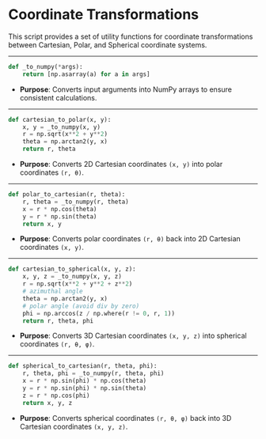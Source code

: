 # Coordinate Transformations

This script provides a set of utility functions for coordinate transformations between Cartesian, Polar, and Spherical coordinate systems.

----

```python
def _to_numpy(*args):
    return [np.asarray(a) for a in args]
```
- **Purpose**: Converts input arguments into NumPy arrays to ensure consistent calculations.

----

```python
def cartesian_to_polar(x, y):
    x, y = _to_numpy(x, y)
    r = np.sqrt(x**2 + y**2)
    theta = np.arctan2(y, x)
    return r, theta
```
- **Purpose**: Converts 2D Cartesian coordinates `(x, y)` into polar coordinates `(r, θ)`.

----

```python
def polar_to_cartesian(r, theta):
    r, theta = _to_numpy(r, theta)
    x = r * np.cos(theta)
    y = r * np.sin(theta)
    return x, y
```
- **Purpose**: Converts polar coordinates `(r, θ)` back into 2D Cartesian coordinates `(x, y)`.

----

```python
def cartesian_to_spherical(x, y, z):
    x, y, z = _to_numpy(x, y, z)
    r = np.sqrt(x**2 + y**2 + z**2)
    # azimuthal angle
    theta = np.arctan2(y, x)
    # polar angle (avoid div by zero)    
    phi = np.arccos(z / np.where(r != 0, r, 1))  
    return r, theta, phi
```
- **Purpose**: Converts 3D Cartesian coordinates `(x, y, z)` into spherical coordinates `(r, θ, φ)`.

----

```python
def spherical_to_cartesian(r, theta, phi):
    r, theta, phi = _to_numpy(r, theta, phi)
    x = r * np.sin(phi) * np.cos(theta)
    y = r * np.sin(phi) * np.sin(theta)
    z = r * np.cos(phi)
    return x, y, z
```
- **Purpose**: Converts spherical coordinates `(r, θ, φ)` back into 3D Cartesian coordinates `(x, y, z)`.
